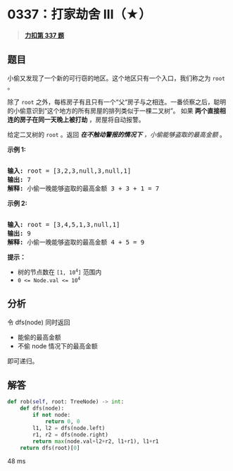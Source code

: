 # 0337：打家劫舍 III（★）


> <u>**[力扣第 337 题](https://leetcode.cn/problems/house-robber-iii/)**</u>

## 题目

<p>小偷又发现了一个新的可行窃的地区。这个地区只有一个入口，我们称之为<meta charset="UTF-8" /> <code>root</code> 。</p>

<p>除了<meta charset="UTF-8" /> <code>root</code> 之外，每栋房子有且只有一个“父“房子与之相连。一番侦察之后，聪明的小偷意识到“这个地方的所有房屋的排列类似于一棵二叉树”。 如果 <strong>两个直接相连的房子在同一天晚上被打劫</strong> ，房屋将自动报警。</p>

<p>给定二叉树的 <code>root</code> 。返回 <em><strong>在不触动警报的情况下</strong> ，小偷能够盗取的最高金额</em> 。</p>



<p><strong>示例 1:</strong></p>

<p><img alt="" src="https://assets.leetcode.com/uploads/2021/03/10/rob1-tree.jpg" /></p>

<pre>
<strong>输入: </strong>root = [3,2,3,null,3,null,1]
<strong>输出:</strong> 7
<strong>解释:</strong> 小偷一晚能够盗取的最高金额 3 + 3 + 1 = 7</pre>

<p><strong>示例 2:</strong></p>

<p><img alt="" src="https://assets.leetcode.com/uploads/2021/03/10/rob2-tree.jpg" /></p>

<pre>
<strong>输入: </strong>root = [3,4,5,1,3,null,1]
<strong>输出:</strong> 9
<strong>解释:</strong> 小偷一晚能够盗取的最高金额 4 + 5 = 9
</pre>



<p><strong>提示：</strong></p>

<p><meta charset="UTF-8" /></p>

<ul>
<li>树的节点数在 <code>[1, 10<sup>4</sup>]</code> 范围内</li>
<li><code>0 &lt;= Node.val &lt;= 10<sup>4</sup></code></li>
</ul>


## 分析

令 dfs(node) 同时返回
- 能偷的最高金额
- 不偷 node 情况下的最高金额

即可递归。


## 解答

```python
def rob(self, root: TreeNode) -> int:
    def dfs(node):
        if not node:
            return 0, 0
        l1, l2 = dfs(node.left)
        r1, r2 = dfs(node.right)
        return max(node.val+l2+r2, l1+r1), l1+r1
    return dfs(root)[0]
```
48 ms

